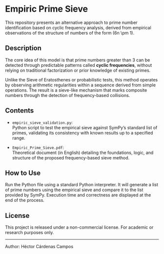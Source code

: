 # Empiric Prime Sieve

This repository presents an alternative approach to prime number identification based on cyclic frequency analysis, derived from empirical observations of the structure of numbers of the form \(6n \pm 1\).

## Description

The core idea of this model is that prime numbers greater than 3 can be detected through predictable patterns called **cyclic frequencies**, without relying on traditional factorization or prior knowledge of existing primes.

Unlike the Sieve of Eratosthenes or probabilistic tests, this method operates by observing arithmetic regularities within a sequence derived from simple operations. The result is a sieve-like mechanism that marks composite numbers through the detection of frequency-based collisions.

## Contents

- `empiric_sieve_validation.py`:  
  Python script to test the empirical sieve against SymPy’s standard list of primes, validating its consistency with known results up to a specified range.

- `Empiric_Prime_Sieve.pdf`:  
  Theoretical document (in English) detailing the foundations, logic, and structure of the proposed frequency-based sieve method.

## How to Use

Run the Python file using a standard Python interpreter. It will generate a list of prime numbers using the empirical sieve and compare it to the list provided by SymPy. Execution time and correctness are displayed at the end of the process.

## License

This project is released under a non-commercial license. For academic or research purposes only.

---

Author: Héctor Cárdenas Campos
